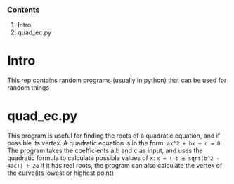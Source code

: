 ### Contents
1. Intro
2. quad_ec.py

# Intro
This rep contains random programs (usually in python) that can be used for random things

# quad_ec.py
This program is useful for finding the roots of a quadratic equation, and if possible its vertex. A quadratic equation is in the form: `ax^2 + bx + c = 0`
The program takes the coefficients a,b and c as input, and uses the quadratic formula to calculate possible values of x:
`x = (-b ± sqrt(b^2 - 4ac)) ÷ 2a`
If it has real roots, the program can also calculate the vertex of the curve(its lowest or highest point)
